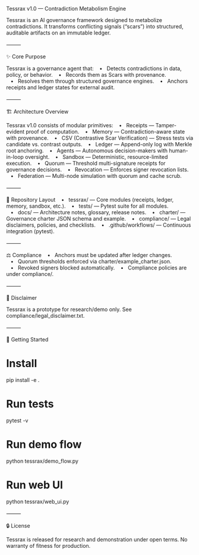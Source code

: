 Tessrax v1.0 — Contradiction Metabolism Engine

Tessrax is an AI governance framework designed to metabolize contradictions.
It transforms conflicting signals (“scars”) into structured, auditable artifacts on an immutable ledger.

⸻

✨ Core Purpose

Tessrax is a governance agent that:
   •   Detects contradictions in data, policy, or behavior.
   •   Records them as Scars with provenance.
   •   Resolves them through structured governance engines.
   •   Anchors receipts and ledger states for external audit.

⸻

🏗️ Architecture Overview

Tessrax v1.0 consists of modular primitives:
   •   Receipts — Tamper-evident proof of computation.
   •   Memory — Contradiction-aware state with provenance.
   •   CSV (Contrastive Scar Verification) — Stress tests via candidate vs. contrast outputs.
   •   Ledger — Append-only log with Merkle root anchoring.
   •   Agents — Autonomous decision-makers with human-in-loop oversight.
   •   Sandbox — Deterministic, resource-limited execution.
   •   Quorum — Threshold multi-signature receipts for governance decisions.
   •   Revocation — Enforces signer revocation lists.
   •   Federation — Multi-node simulation with quorum and cache scrub.

⸻

📂 Repository Layout
   •   tessrax/ — Core modules (receipts, ledger, memory, sandbox, etc.).
   •   tests/ — Pytest suite for all modules.
   •   docs/ — Architecture notes, glossary, release notes.
   •   charter/ — Governance charter JSON schema and example.
   •   compliance/ — Legal disclaimers, policies, and checklists.
   •   .github/workflows/ — Continuous integration (pytest).

⸻

⚖️ Compliance
   •   Anchors must be updated after ledger changes.
   •   Quorum thresholds enforced via charter/example_charter.json.
   •   Revoked signers blocked automatically.
   •   Compliance policies are under compliance/.

⸻

📜 Disclaimer

Tessrax is a prototype for research/demo only.
See compliance/legal_disclaimer.txt.

⸻

🚀 Getting Started

# Install
pip install -e .

# Run tests
pytest -v

# Run demo flow
python tessrax/demo_flow.py

# Run web UI
python tessrax/web_ui.py


⸻

🔒 License

Tessrax is released for research and demonstration under open terms.
No warranty of fitness for production.